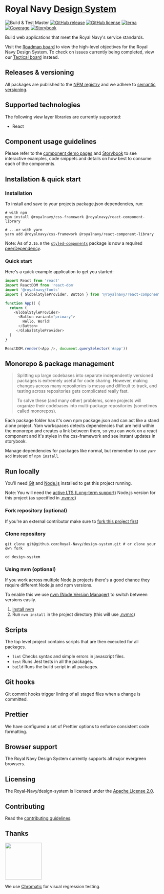 # Royal Navy [Design System](https://docs.royalnavy.io/)

 ![Build & Test Master](https://github.com/Royal-Navy/design-system/workflows/Build%20&%20Test%20Master/badge.svg)
 [![GitHub release](https://img.shields.io/github/release/royal-navy/design-system.svg)](https://github.com/Royal-Navy/design-system/releases) [![GitHub license](https://img.shields.io/badge/license-Apache%202-blue.svg)](https://github.com/design-system/blob/master/LICENSE) [![lerna](https://img.shields.io/badge/maintained%20with-lerna-cc00ff.svg)](https://lerna.js.org/) [![Coverage](https://sonarcloud.io/api/project_badges/measure?project=Royal-Navy_design-system&metric=coverage)](https://sonarcloud.io/dashboard?id=Royal-Navy_design-system) [![Storybook](https://cdn.jsdelivr.net/gh/storybookjs/brand@master/badge/badge-storybook.svg)](http://storybook.royalnavy.io)

Build web applications that meet the Royal Navy's service standards.

Visit the [Roadmap board](https://github.com/orgs/Royal-Navy/projects/5) to view the high-level objectives for the Royal Navy Design System. To check on issues currently being completed, view our [Tactical board](https://github.com/Royal-Navy/design-system/projects/6) instead.

## Releases & versioning

All packages are published to the [NPM registry](https://www.npmjs.com/search?q=%40royalnavy) and we adhere to [semantic versioning](https://semver.org/).

## Supported technologies

The following view layer libraries are currently supported:

- React

## Component usage guidelines

Please refer to the [component demo pages](https://docs.royalnavy.io/components) and [Storybook](http://storybook.royalnavy.io/) to see interactive examples, code snippets and details on how best to consume each of the components.

## Installation & quick start

### Installation

To install and save to your projects package.json dependencies, run:

```
# with npm
npm install @royalnavy/css-framework @royalnavy/react-component-library

# ...or with yarn
yarn add @royalnavy/css-framework @royalnavy/react-component-library
```

Note: As of `2.16.0` the [`styled-components`](https://github.com/styled-components/styled-components) package is now a required [peerDependency](https://nodejs.org/en/blog/npm/peer-dependencies/).

### Quick start

Here's a quick example application to get you started:

```javascript
import React from 'react'
import ReactDOM from 'react-dom'
import '@royalnavy/fonts'
import { GlobalStyleProvider, Button } from '@royalnavy/react-component-library'

function App() {
  return (
    <GlobalStyleProvider>
      <Button variant="primary">
        Hello, World!
      </Button>
     </GlobalStyleProvider>
  )
}

ReactDOM.render(<App />, document.querySelector('#app'))
```

## Monorepo & package management

>Splitting up large codebases into separate independently versioned packages is extremely useful for code sharing. However, making changes across many repositories is messy and difficult to track, and testing across repositories gets complicated really fast.
>
>To solve these (and many other) problems, some projects will organize their codebases into multi-package repositories (sometimes called monorepos).

Each package folder has it's own npm package.json and can act like a stand alone project. Yarn workspaces detects dependencies that are held within the monorepo and creates a link between them, so you can work on a react component and it's styles in the css-framework and see instant updates in storybook.

Manage dependencies for packages like normal, but remember to use `yarn add` instead of `npm install`.

## Run locally

You'll need [Git](https://help.github.com/articles/set-up-git/) and [Node.js](https://nodejs.org/en/) installed to get this project running.

Note: You will need the [active LTS (Long-term support)](https://github.com/nodejs/Release#release-schedule) Node.js version for this project (as specified in [.nvmrc](./.nvmrc))

### Fork repository (optional)
If you're an external contributor make sure to [fork this project first](https://help.github.com/articles/fork-a-repo/)

### Clone repository
```
git clone git@github.com:Royal-Navy/design-system.git # or clone your own fork

cd design-system
```

### Using nvm (optional)
If you work across multiple Node.js projects there's a good chance they require different Node.js and npm versions.

To enable this we use [nvm (Node Version Manager)](https://github.com/creationix/nvm) to switch between versions easily.

1. [Install nvm](https://github.com/creationix/nvm#installation)
2. Run `nvm install` in the project directory (this will use [.nvmrc](./.nvmrc))

## Scripts

The top level project contains scripts that are then executed for all packages.

- `lint`  Checks syntax and simple errors in javascript files.
- `test`  Runs Jest tests in all the packages.
- `build` Runs the build script in all packages.

## Git hooks

Git commit hooks trigger linting of all staged files when a change is committed.

## Prettier

We have configured a set of Prettier options to enforce consistent code formatting.

## Browser support

The Royal Navy Design System currently supports all major evergreen browsers.

## Licensing

The Royal-Navy/design-system is licensed under the [Apache License 2.0](https://github.com/Royal-Navy/design-system/blob/master/LICENSE).

## Contributing
Read the [contributing guidelines](docs/contributing.md).

## Thanks

<a href="https://www.chromaticqa.com/"><img src="https://cdn-images-1.medium.com/letterbox/147/36/50/50/1*oHHjTjInDOBxIuYHDY2gFA.png?source=logoAvatar-d7276495b101---37816ec27d7a" width="120"/></a>

We use [Chromatic](https://www.chromaticqa.com/) for visual regression testing.
